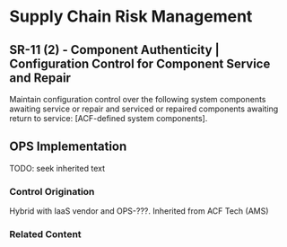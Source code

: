 # Supply Chain Risk Management
## SR-11 (2) - Component Authenticity | Configuration Control for Component Service and Repair

Maintain configuration control over the following system components awaiting service or repair and serviced or repaired components awaiting return to service: [ACF-defined system components].

## OPS Implementation

TODO: seek inherited text

### Control Origination

Hybrid with IaaS vendor and OPS-???. Inherited from ACF Tech (AMS)

### Related Content
